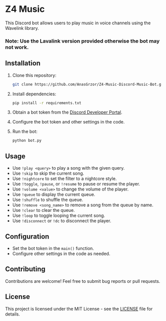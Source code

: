 # Z4 Music

This Discord bot allows users to play music in voice channels using the Wavelink library.

### Note: Use the Lavalink version provided otherwise the bot may not work.

## Installation

1. Clone this repository:

    ```bash
    git clone https://github.com/AnasGrzor/Z4-Music-Discord-Music-Bot.git
    ```

2. Install dependencies:

    ```bash
    pip install -r requirements.txt
    ```

3. Obtain a bot token from the [Discord Developer Portal](https://discord.com/developers/applications).

4. Configure the bot token and other settings in the code.

5. Run the bot:

    ```bash
    python bot.py
    ```

## Usage

- Use `!play <query>` to play a song with the given query.
- Use `!skip` to skip the current song.
- Use `!nightcore` to set the filter to a nightcore style.
- Use `!toggle`, `!pause`, or `!resume` to pause or resume the player.
- Use `!volume <value>` to change the volume of the player.
- Use `!queue` to display the current queue.
- Use `!shuffle` to shuffle the queue.
- Use `!remove <song_name>` to remove a song from the queue by name.
- Use `!clear` to clear the queue.
- Use `!loop` to toggle looping the current song.
- Use `!disconnect` or `!dc` to disconnect the player.

## Configuration

- Set the bot token in the `main()` function.
- Configure other settings in the code as needed.

## Contributing

Contributions are welcome! Feel free to submit bug reports or pull requests.

## License

This project is licensed under the MIT License - see the [LICENSE](LICENSE) file for details.
